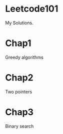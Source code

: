 # Leetcode101
My Solutions.

# Chap1
Greedy algorithms

# Chap2
Two pointers

# Chap3
Binary search
